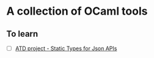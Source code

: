 # A collection of OCaml tools 

## To learn 

- [ ] [ATD project - Static Types for Json APIs](https://github.com/ahrefs/atd)